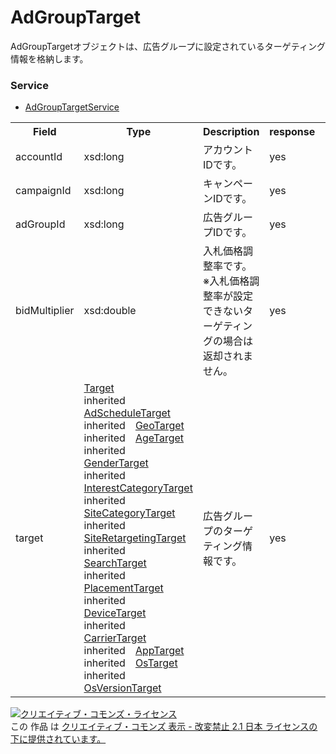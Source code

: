 # AdGroupTarget
AdGroupTargetオブジェクトは、広告グループに設定されているターゲティング情報を格納します。
### Service
+ [AdGroupTargetService](../services/AdGroupTargetService.md)

<table>
 <tr>
  <th>Field</th>
  <th>Type</th>
  <th>Description</th>
  <th>response</th>
  <th>add</th>
  <th>set</th>
  <th>remove</th>
  <th>replace</th>
 </tr>
 <tr>
  <td>accountId</td>
  <td>xsd:long</td>
  <td>アカウントIDです。</td>
  <td>yes</td>
  <td>Ignore</td>
  <td>Ignore</td>
  <td>Ignore</td>
  <td>Ignore</td>
 </tr>
 <tr>
  <td>campaignId</td>
  <td>xsd:long</td>
  <td>キャンペーンIDです。</td>
  <td>yes</td>
  <td>Requirement<br>NotUpdatable</td>
  <td>Requirement<br>NotUpdatable</td>
  <td>Requirement<br>NotUpdatable</td>
  <td>Requirement<br>NotUpdatable</td>
 </tr>
 <tr>
  <td>adGroupId</td>
  <td>xsd:long</td>
  <td>広告グループIDです。</td>
  <td>yes</td>
  <td>Requirement<br>NotUpdatable</td>
  <td>Requirement<br>NotUpdatable</td>
  <td>Requirement<br>NotUpdatable</td>
  <td>Requirement<br>NotUpdatable</td>
 </tr>
 <tr>
  <td>bidMultiplier</td>
  <td>xsd:double</td>
  <td>入札価格調整率です。<br>※入札価格調整率が設定できないターゲティングの場合は返却されません。</td>
  <td>yes</td>
  <td>Optional</td>
  <td>Optional</td>
  <td>Ignore</td>
  <td>Optional</td>
 </tr>
<tr>
  <td>target</td>
  <td><a href="./Target.md">Target</a><br>
  inherited　<a href="./AdScheduleTarget.md">AdScheduleTarget</a><br>
  inherited　<a href="./GeoTarget.md">GeoTarget</a><br>
  inherited　<a href="./AgeTarget.md">AgeTarget</a><br>
  inherited　<a href="./GenderTarget.md">GenderTarget</a><br>
  inherited　<a href="./InterestCategoryTarget.md">InterestCategoryTarget</a><br>
  inherited　<a href="./SiteCategoryTarget.md">SiteCategoryTarget</a><br>
  inherited　<a href="./SiteRetargetingTarget.md">SiteRetargetingTarget</a><br>
  inherited　<a href="./SearchTarget.md">SearchTarget</a><br>
  inherited　<a href="./PlacementTarget.md">PlacementTarget</a><br>
  inherited　<a href="./DeviceTarget.md">DeviceTarget</a><br>
  inherited　<a href="./CarrierTarget.md">CarrierTarget</a><br>
  inherited　<a href="./AppTarget.md">AppTarget</a><br>
  inherited　<a href="./OsTarget.md">OsTarget</a><br>
  inherited　<a href="./OsVersionTarget.md">OsVersionTarget</a>
  </td>
  <td>広告グループのターゲティング情報です。</td>
  <td>yes</td>
  <td>Requirement</td>
  <td>Requirement</td>
  <td>Requirement</td>
  <td>Requirement</td>
 </tr>
</table>
 
<a rel="license" href="http://creativecommons.org/licenses/by-nd/2.1/jp/"><img alt="クリエイティブ・コモンズ・ライセンス" style="border-width:0" src="https://i.creativecommons.org/l/by-nd/2.1/jp/88x31.png" /></a><br />この 作品 は <a rel="license" href="http://creativecommons.org/licenses/by-nd/2.1/jp/">クリエイティブ・コモンズ 表示 - 改変禁止 2.1 日本 ライセンスの下に提供されています。</a>
